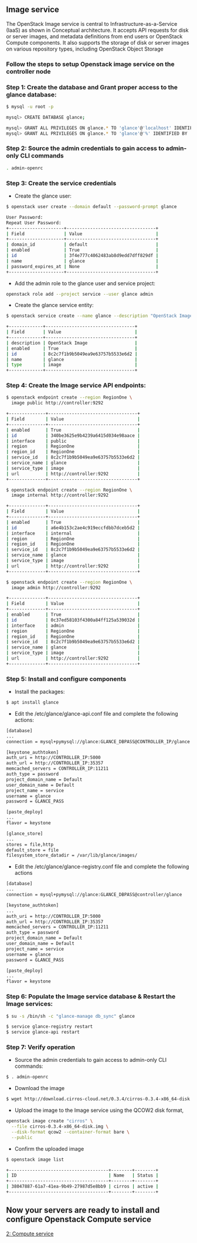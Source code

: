 ## Image service
The OpenStack Image service is central to Infrastructure-as-a-Service (IaaS) as shown in Conceptual architecture. It accepts API requests for disk or server images, and metadata definitions from end users or OpenStack Compute components. It also supports the storage of disk or server images on various repository types, including OpenStack Object Storage

### Follow the steps to setup Openstack image service on the controller node

### Step 1: Create the database and Grant proper access to the glance database:
```sh
$ mysql -u root -p

mysql> CREATE DATABASE glance;

mysql> GRANT ALL PRIVILEGES ON glance.* TO 'glance'@'localhost' IDENTIFIED BY 'GLANCE_DBPASS';
mysql> GRANT ALL PRIVILEGES ON glance.* TO 'glance'@'%' IDENTIFIED BY 'GLANCE_DBPASS';
```
### Step 2: Source the admin credentials to gain access to admin-only CLI commands
```sh
. admin-openrc
```
### Step 3: Create the service credentials
* Create the glance user:
```sh
$ openstack user create --domain default --password-prompt glance

User Password:
Repeat User Password:
+---------------------+----------------------------------+
| Field               | Value                            |
+---------------------+----------------------------------+
| domain_id           | default                          |
| enabled             | True                             |
| id                  | 3f4e777c4062483ab8d9edd7dff829df |
| name                | glance                           |
| password_expires_at | None                             |
+---------------------+----------------------------------+
```
* Add the admin role to the glance user and service project:
```sh
openstack role add --project service --user glance admin
```
* Create the glance service entity:
```sh
$ openstack service create --name glance --description "OpenStack Image" image

+-------------+----------------------------------+
| Field       | Value                            |
+-------------+----------------------------------+
| description | OpenStack Image                  |
| enabled     | True                             |
| id          | 8c2c7f1b9b5049ea9e63757b5533e6d2 |
| name        | glance                           |
| type        | image                            |
+-------------+----------------------------------+
```

### Step 4: Create the Image service API endpoints:
```sh
$ openstack endpoint create --region RegionOne \
  image public http://controller:9292

+--------------+----------------------------------+
| Field        | Value                            |
+--------------+----------------------------------+
| enabled      | True                             |
| id           | 340be3625e9b4239a6415d034e98aace |
| interface    | public                           |
| region       | RegionOne                        |
| region_id    | RegionOne                        |
| service_id   | 8c2c7f1b9b5049ea9e63757b5533e6d2 |
| service_name | glance                           |
| service_type | image                            |
| url          | http://controller:9292           |
+--------------+----------------------------------+

$ openstack endpoint create --region RegionOne \
  image internal http://controller:9292

+--------------+----------------------------------+
| Field        | Value                            |
+--------------+----------------------------------+
| enabled      | True                             |
| id           | a6e4b153c2ae4c919eccfdbb7dceb5d2 |
| interface    | internal                         |
| region       | RegionOne                        |
| region_id    | RegionOne                        |
| service_id   | 8c2c7f1b9b5049ea9e63757b5533e6d2 |
| service_name | glance                           |
| service_type | image                            |
| url          | http://controller:9292           |
+--------------+----------------------------------+

$ openstack endpoint create --region RegionOne \
  image admin http://controller:9292

+--------------+----------------------------------+
| Field        | Value                            |
+--------------+----------------------------------+
| enabled      | True                             |
| id           | 0c37ed58103f4300a84ff125a539032d |
| interface    | admin                            |
| region       | RegionOne                        |
| region_id    | RegionOne                        |
| service_id   | 8c2c7f1b9b5049ea9e63757b5533e6d2 |
| service_name | glance                           |
| service_type | image                            |
| url          | http://controller:9292           |
+--------------+----------------------------------+
```
### Step 5: Install and configure components
*  Install the packages:
```sh
$ apt install glance
```
* Edit the /etc/glance/glance-api.conf file and complete the following actions:
```sh
[database]                                                              ## configure database access in [database] section
...
connection = mysql+pymysql://glance:GLANCE_DBPASS@CONTROLLER_IP/glance

[keystone_authtoken]                                                    ## Configure Identity service access
auth_uri = http://CONTROLLER_IP:5000
auth_url = http://CONTROLLER_IP:35357
memcached_servers = CONTROLLER_IP:11211
auth_type = password
project_domain_name = Default
user_domain_name = Default
project_name = service
username = glance
password = GLANCE_PASS

[paste_deploy]                                                          ## Configure Identity service access
...
flavor = keystone

[glance_store]                                                          ## configure the local file system store image files:
...
stores = file,http
default_store = file
filesystem_store_datadir = /var/lib/glance/images/

```
* Edit the /etc/glance/glance-registry.conf file and complete the following actions
```sh
[database]                                                              ## In the [database] section, configure database access
...
connection = mysql+pymysql://glance:GLANCE_DBPASS@controller/glance

[keystone_authtoken]                                                    ## configure Identity service access:
...
auth_uri = http://CONTROLLER_IP:5000
auth_url = http://CONTROLLER_IP:35357
memcached_servers = CONTROLLER_IP:11211
auth_type = password
project_domain_name = Default
user_domain_name = Default
project_name = service
username = glance
password = GLANCE_PASS

[paste_deploy]
...
flavor = keystone
```

### Step 6: Populate the Image service database & Restart the Image services:
```sh
$ su -s /bin/sh -c "glance-manage db_sync" glance
```
```sh
$ service glance-registry restart
$ service glance-api restart
```
### Step 7: Verify operation
* Source the admin credentials to gain access to admin-only CLI commands:
```sh
$ . admin-openrc
```
* Download the image
```sh
$ wget http://download.cirros-cloud.net/0.3.4/cirros-0.3.4-x86_64-disk.img
```
* Upload the image to the Image service using the QCOW2 disk format,
```sh
openstack image create "cirros" \
  --file cirros-0.3.4-x86_64-disk.img \
  --disk-format qcow2 --container-format bare \
  --public
```
* Confirm the uploaded image
```sh
$ openstack image list

+--------------------------------------+--------+--------+
| ID                                   | Name   | Status |
+--------------------------------------+--------+--------+
| 38047887-61a7-41ea-9b49-27987d5e8bb9 | cirros | active |
+--------------------------------------+--------+--------+
```
## Now your servers are ready to install and configure Openstack Compute service
<a href="https://github.com/Ashwanipal/DOCKER-ELK-stack/blob/master/Openstack-installation/Compute_service.md"> 2: Compute service </a>
 
